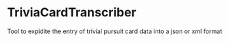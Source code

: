 # TriviaCardTranscriber
Tool to expidite the entry of trivial pursuit card data into a json or xml format
